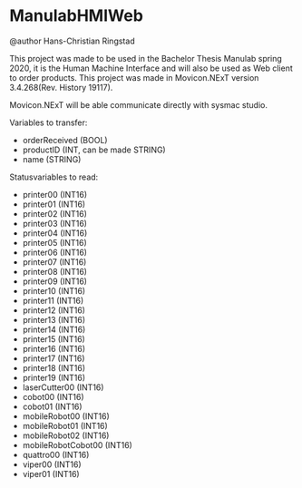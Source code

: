 # ManulabHMIWeb
@author Hans-Christian Ringstad

This project was made to be used in the Bachelor Thesis Manulab spring 2020, it is the Human Machine Interface and will also be used as Web client to order products. This project was made in Movicon.NExT version 3.4.268(Rev. History 19117). 

Movicon.NExT will be able communicate directly with sysmac studio.

Variables to transfer: 
- orderReceived (BOOL)
- productID (INT, can be made STRING)
- name (STRING)

Statusvariables to read:
- printer00 (INT16)
- printer01 (INT16)
- printer02 (INT16)
- printer03 (INT16)
- printer04 (INT16)
- printer05 (INT16)
- printer06 (INT16)
- printer07 (INT16)
- printer08 (INT16)
- printer09 (INT16)
- printer10 (INT16)
- printer11 (INT16)
- printer12 (INT16)
- printer13 (INT16)
- printer14 (INT16)
- printer15 (INT16)
- printer16 (INT16)
- printer17 (INT16)
- printer18 (INT16)
- printer19 (INT16)
- laserCutter00 (INT16)
- cobot00 (INT16)
- cobot01 (INT16)
- mobileRobot00 (INT16)
- mobileRobot01 (INT16)
- mobileRobot02 (INT16)
- mobileRobotCobot00 (INT16)
- quattro00 (INT16)
- viper00 (INT16)
- viper01 (INT16)
